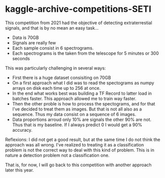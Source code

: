 # kaggle-archive-competitions-SETI

This competition from 2021 had the objective of detecting extraterrestial signals, and that is by no mean an easy task...

- Data is 70GB
- Signals are really few
- Each sample consist in 6 spectrograms.
- Each spectrograms is the taken from the telescope for 5 minutes or 300 seconds

This was particularly challenging in several ways:
 - First there is a huge dataset consisiting on 70GB
  - On a first approach what I did was to read the spectograms as numpy arrays on disk each time up to 256 at once.
  - In the end what works best was building a TF Record to latter load in batches faster. This approach allowed me to train way faster.
 - Then the other proble is how to process the spectograms, and for that I've decided to treat them as images.
  But that is not all also as a sequence. Thus my data consist on a sequence of 6 images.
 - Data proportions arroud only 10% are signals the other 90% are not. Thus that is my baseline. If I always predict 0 I would get a 90% accuracy.
 
 Reflexions:
  I did not get a good result, but at the same time I do not think the approach was all wrong.
  I've realized to treating it as a classification problem is not the correct way to deal with this kind of problem.
  This is in nature a detection problem not a classification one.
  
  That is, for now, I will go back to this competition with another approach later this year.
